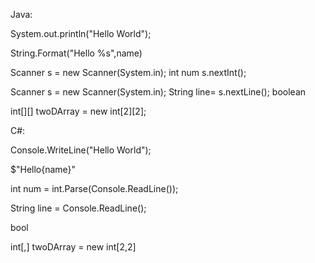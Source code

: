 Java:

System.out.println("Hello World");

String.Format("Hello %s",name)

Scanner s = new Scanner(System.in);
        int num s.nextInt();

Scanner s = new Scanner(System.in);
        String line=  s.nextLine();
boolean  

int[][] twoDArray = new int[2][2];

C#:

Console.WriteLine("Hello World");

$"Hello{name}"

int num = int.Parse(Console.ReadLine());

String line = Console.ReadLine();

bool

int[,] twoDArray = new int[2,2]

